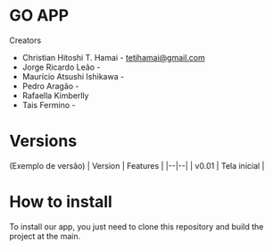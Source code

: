 # GO APP
Creators

 - Christian Hitoshi T. Hamai - tetihamai@gmail.com
 - Jorge Ricardo Leão - 
 - Maurício Atsushi Ishikawa - 
 - Pedro Aragão -
 - Rafaella Kimberlly 
 - Tais Fermino - 
 
 

# Versions
(Exemplo de versão)
| Version | Features |
|--|--|
| v0.01 | Tela inicial |

# How to install
To install our app, you just need to clone this repository and build the project at the main.
